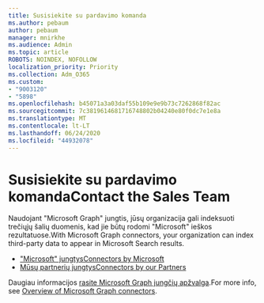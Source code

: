 ```yaml
---
title: Susisiekite su pardavimo komanda
ms.author: pebaum
author: pebaum
manager: mnirkhe
ms.audience: Admin
ms.topic: article
ROBOTS: NOINDEX, NOFOLLOW
localization_priority: Priority
ms.collection: Adm_O365
ms.custom:
- "9003120"
- "5898"
ms.openlocfilehash: b45071a3a03daf55b109e9e9b73c7262868f82ac
ms.sourcegitcommit: 7c3819614681716748802b04240e80f0dc7e1e8a
ms.translationtype: MT
ms.contentlocale: lt-LT
ms.lasthandoff: 06/24/2020
ms.locfileid: "44932078"
---
```

# <a name="contact-the-sales-team"></a><span data-ttu-id="481b1-102">Susisiekite su pardavimo komanda</span><span class="sxs-lookup"><span data-stu-id="481b1-102">Contact the Sales Team</span></span>

<span data-ttu-id="481b1-103">Naudojant "Microsoft Graph" jungtis, jūsų organizacija gali indeksuoti trečiųjų šalių duomenis, kad jie būtų rodomi "Microsoft" ieškos rezultatuose.</span><span class="sxs-lookup"><span data-stu-id="481b1-103">With Microsoft Graph connectors, your organization can index third-party data to appear in Microsoft Search results.</span></span>

- [<span data-ttu-id="481b1-104">"Microsoft" jungtys</span><span class="sxs-lookup"><span data-stu-id="481b1-104">Connectors by Microsoft</span></span>](https://docs.microsoft.com/microsoftsearch/connectors-gallery#Microsoft)
- [<span data-ttu-id="481b1-105">Mūsų partnerių jungtys</span><span class="sxs-lookup"><span data-stu-id="481b1-105">Connectors by our Partners</span></span>](https://docs.microsoft.com/microsoftsearch/connectors-gallery#Partners)

<span data-ttu-id="481b1-106">Daugiau informacijos [rasite Microsoft Graph jungčių apžvalga](https://docs.microsoft.com/microsoftsearch/connectors-overview).</span><span class="sxs-lookup"><span data-stu-id="481b1-106">For more info, see [Overview of Microsoft Graph connectors](https://docs.microsoft.com/microsoftsearch/connectors-overview).</span></span>
